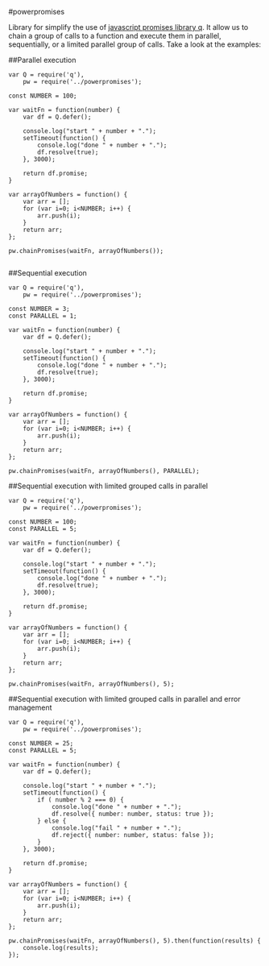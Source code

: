 #powerpromises

Library for simplify the use of [javascript promises library q](http://documentup.com/kriskowal/q/). It allow us to chain a group of calls to a function and execute them in parallel, sequentially, or a limited parallel group of calls. Take a look at the examples:

##Parallel execution

```
var Q = require('q'),
    pw = require('../powerpromises');

const NUMBER = 100;

var waitFn = function(number) {
    var df = Q.defer();

    console.log("start " + number + ".");
    setTimeout(function() {
        console.log("done " + number + ".");
        df.resolve(true);
    }, 3000);

    return df.promise;
}

var arrayOfNumbers = function() {
    var arr = [];
    for (var i=0; i<NUMBER; i++) {
        arr.push(i);
    }
    return arr;
};

pw.chainPromises(waitFn, arrayOfNumbers());


```

##Sequential execution

```
var Q = require('q'),
    pw = require('../powerpromises');

const NUMBER = 3;
const PARALLEL = 1;

var waitFn = function(number) {
    var df = Q.defer();

    console.log("start " + number + ".");
    setTimeout(function() {
        console.log("done " + number + ".");
        df.resolve(true);
    }, 3000);

    return df.promise;
}

var arrayOfNumbers = function() {
    var arr = [];
    for (var i=0; i<NUMBER; i++) {
        arr.push(i);
    }
    return arr;
};

pw.chainPromises(waitFn, arrayOfNumbers(), PARALLEL);
```

##Sequential execution with limited grouped calls in parallel

```
var Q = require('q'),
    pw = require('../powerpromises');

const NUMBER = 100;
const PARALLEL = 5;

var waitFn = function(number) {
    var df = Q.defer();

    console.log("start " + number + ".");
    setTimeout(function() {
        console.log("done " + number + ".");
        df.resolve(true);
    }, 3000);

    return df.promise;
}

var arrayOfNumbers = function() {
    var arr = [];
    for (var i=0; i<NUMBER; i++) {
        arr.push(i);
    }
    return arr;
};

pw.chainPromises(waitFn, arrayOfNumbers(), 5);
```

##Sequential execution with limited grouped calls in parallel and error management

```
var Q = require('q'),
    pw = require('../powerpromises');

const NUMBER = 25;
const PARALLEL = 5;

var waitFn = function(number) {
    var df = Q.defer();

    console.log("start " + number + ".");
    setTimeout(function() {
        if ( number % 2 === 0) {
            console.log("done " + number + ".");
            df.resolve({ number: number, status: true });
        } else {
            console.log("fail " + number + ".");
            df.reject({ number: number, status: false });
        }
    }, 3000);

    return df.promise;
}

var arrayOfNumbers = function() {
    var arr = [];
    for (var i=0; i<NUMBER; i++) {
        arr.push(i);
    }
    return arr;
};

pw.chainPromises(waitFn, arrayOfNumbers(), 5).then(function(results) {
    console.log(results);
});
```
